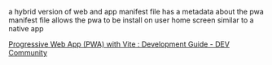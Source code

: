 a hybrid version of web and app
manifest file has a metadata about the pwa
manifest file allows the pwa to be install on user home screen similar to a native app


[Progressive Web App (PWA) with Vite : Development Guide - DEV Community](https://dev.to/hamdankhan364/simplifying-progressive-web-app-pwa-development-with-vite-a-beginners-guide-38cf)